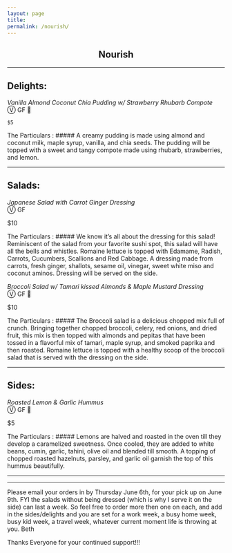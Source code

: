 ```yaml
---
layout: page
title:
permalink: /nourish/
---
```


## **<center>Nourish</center>**

___
## **Delights**:

*Vanilla Almond Coconut Chia Pudding w/ Strawberry Rhubarb Compote*  
&#9419; GF 🌰

`$5`

The Particulars
: ##### A creamy pudding is made using almond and coconut milk, maple syrup, vanilla, and chia seeds. The pudding will be topped with a sweet and tangy compote made using rhubarb, strawberries, and lemon.    

___  
## **Salads**:



*Japanese Salad with Carrot Ginger Dressing*  
&#9419; GF

$10

The Particulars
: ##### We know it’s all about the dressing for this salad! Reminiscent of the salad from your favorite sushi spot, this salad will have all the bells and whistles. Romaine lettuce is topped with Edamame, Radish, Carrots, Cucumbers, Scallions and Red Cabbage. A dressing made from carrots, fresh ginger, shallots, sesame oil, vinegar, sweet white miso and coconut aminos. Dressing will be served on the side.

*Broccoli Salad w/ Tamari kissed Almonds & Maple Mustard Dressing*  
&#9419; GF 🌰

$10

The Particulars
: ##### The Broccoli salad is a delicious chopped mix full of crunch. Bringing together chopped broccoli, celery, red onions, and dried fruit, this mix is then topped with almonds and pepitas that have been tossed in a flavorful mix of tamari, maple syrup, and smoked paprika and then roasted.  Romaine lettuce is topped with a healthy scoop of the broccoli salad that is served with the dressing on the side.
___
## **Sides**:

*Roasted Lemon & Garlic Hummus*  
&#9419; GF 🌰

$5

The Particulars
: ##### Lemons are halved and roasted in the oven till they develop a caramelized sweetness. Once cooled, they are added to white beans, cumin, garlic, tahini, olive oil and blended till smooth.  A topping of chopped roasted hazelnuts, parsley, and garlic oil garnish the top of this hummus beautifully.  

___
___


Please email your orders in by Thursday June 6th, for your pick up on June 9th. FYI the salads without being dressed (which is why I serve it on the side) can last a week. So feel free to order more then one on each, and add in the sides/delights and you are set for a work week, a busy home week, busy kid week, a travel week, whatever current moment life is throwing at you.
Beth


Thanks Everyone for your continued support!!!
